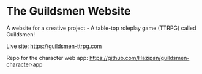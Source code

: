 # The Guildsmen Website

A website for a creative project - A table-top roleplay game (TTRPG) called Guildsmen!

Live site: https://guildsmen-ttrpg.com

Repo for the character web app: https://github.com/Hazipan/guildsmen-character-app